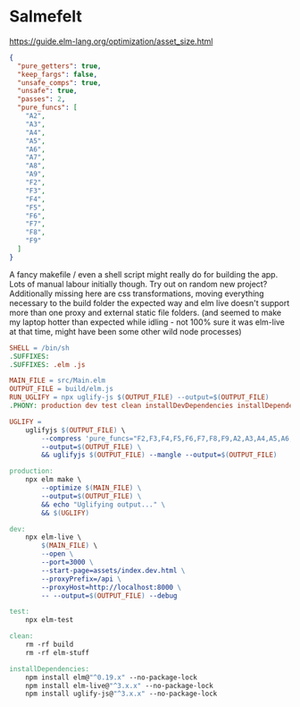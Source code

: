 # Salmefelt

https://guide.elm-lang.org/optimization/asset_size.html

```json
{
  "pure_getters": true,
  "keep_fargs": false,
  "unsafe_comps": true,
  "unsafe": true,
  "passes": 2,
  "pure_funcs": [
    "A2",
    "A3",
    "A4",
    "A5",
    "A6",
    "A7",
    "A8",
    "A9",
    "F2",
    "F3",
    "F4",
    "F5",
    "F6",
    "F7",
    "F8",
    "F9"
  ]
}
```

A fancy makefile / even a shell script might really do for building the app.
Lots of manual labour initially though.
Try out on random new project?
Additionally missing here are css transformations, moving everything necessary to the build folder the expected way and elm live doesn't support more than one proxy and external static file folders.
(and seemed to make my laptop hotter than expected while idling - not 100% sure it was elm-live at that time, might have been some other wild node processes)

```makefile
SHELL = /bin/sh
.SUFFIXES:
.SUFFIXES: .elm .js

MAIN_FILE = src/Main.elm
OUTPUT_FILE = build/elm.js
RUN_UGLIFY = npx uglify-js $(OUTPUT_FILE) --output=$(OUTPUT_FILE)
.PHONY: production dev test clean installDevDependencies installDependencies

UGLIFY =
	uglifyjs $(OUTPUT_FILE) \
		--compress 'pure_funcs="F2,F3,F4,F5,F6,F7,F8,F9,A2,A3,A4,A5,A6,A7,A8,A9",pure_getters=true,keep_fargs=false,unsafe_comps=true,unsafe=true,passes=2' \
		--output=$(OUTPUT_FILE) \
		&& uglifyjs $(OUTPUT_FILE) --mangle --output=$(OUTPUT_FILE)

production:
	npx elm make \
		--optimize $(MAIN_FILE) \
		--output=$(OUTPUT_FILE) \
		&& echo "Uglifying output..." \
		&& $(UGLIFY)

dev:
	npx elm-live \
		$(MAIN_FILE) \
		--open \
		--port=3000 \
		--start-page=assets/index.dev.html \
		--proxyPrefix=/api \
		--proxyHost=http://localhost:8000 \
		-- --output=$(OUTPUT_FILE) --debug

test:
	npx elm-test

clean:
	rm -rf build
	rm -rf elm-stuff

installDependencies:
	npm install elm@"^0.19.x" --no-package-lock
	npm install elm-live@"^3.x.x" --no-package-lock
	npm install uglify-js@"^3.x.x" --no-package-lock
```
